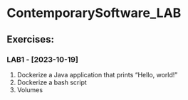 # ContemporarySoftware_LAB
## Exercises: 
### LAB1 - [2023-10-19]
1.  Dockerize a Java application that prints “Hello, world!”
2.  Dockerize a bash script
3. Volumes
